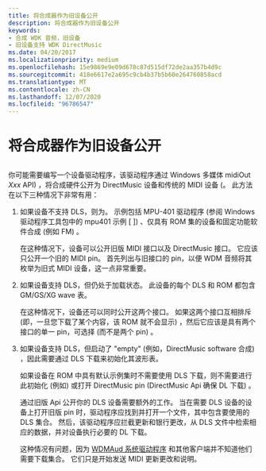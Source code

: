 ```yaml
---
title: 将合成器作为旧设备公开
description: 将合成器作为旧设备公开
keywords:
- 合成 WDK 音频，旧设备
- 旧设备支持 WDK DirectMusic
ms.date: 04/20/2017
ms.localizationpriority: medium
ms.openlocfilehash: 15e9869e9e09d678c87d515df72de2aa357b4d9c
ms.sourcegitcommit: 418e6617e2a695c9cb4b37b5b60e264760858acd
ms.translationtype: MT
ms.contentlocale: zh-CN
ms.lasthandoff: 12/07/2020
ms.locfileid: "96786547"
---
```

# <a name="exposing-your-synthesizer-as-a-legacy-device"></a>将合成器作为旧设备公开


## <span id="exposing_your_synthesizer_as_a_legacy_device"></span><span id="EXPOSING_YOUR_SYNTHESIZER_AS_A_LEGACY_DEVICE"></span>


你可能需要编写一个设备驱动程序，该驱动程序通过 Windows 多媒体 midiOut *Xxx* API) ，将合成硬件公开为 DirectMusic 设备和传统的 MIDI 设备 (。 此方法在以下三种情况下非常有用：

1.  如果设备不支持 DLS，则为。 示例包括 MPU-401 驱动程序 (参阅 Windows 驱动程序工具包中的 mpu401 示例 \[ \]) 、仅具有 ROM 集的设备和固定功能软件合成 (例如 FM) 。

    在这种情况下，设备可以公开旧版 MIDI 接口以及 DirectMusic 接口。 它应该只公开一个旧的 MIDI pin。 首先列出与旧接口的 pin，以便 WDM 音频将其枚举为旧式 MIDI 设备，这一点非常重要。

2.  如果设备支持 DLS，但仍处于加载状态。 此设备的每个 DLS 和 ROM 都包含 GM/GS/XG wave 表。

    在这种情况下，设备还可以同时公开这两个接口。 如果这两个接口互相排斥 (即，一旦您下载了某个内容，该 ROM 就不会显示) ，然后它应该是具有两个接口的单一 pin，可选择 (而不是两个 pin) 。

3.  如果设备支持 DLS，但启动了 "empty" (例如，DirectMusic software 合成) ，因此需要通过 DLS 下载来初始化其波形表。

    如果设备在 ROM 中具有默认示例集时不需要使用 DLS 下载，则不需要进行此初始化 (例如) 或打开 DirectMusic pin (DirectMusic Api 确保 DL 下载) 。

    通过旧版 Api 公开你的 DLS 设备需要额外的工作。 当在需要 DLS 设备的设备上打开旧版 pin 时，驱动程序应找到并打开一个文件，其中包含要使用的 DLS 集合。 然后，该驱动程序应拦截更新和银行更改，从 DLS 文件中检索相应的数据，并对设备执行必要的 DL 下载。

    这种情况有问题，因为 [WDMAud 系统驱动程序](user-mode-wdm-audio-components.md#wdmaud_system_driver) 和其他客户端并不知道他们需要下载集合。 它们只是开始发送 MIDI 更新更改和说明。

 

 




